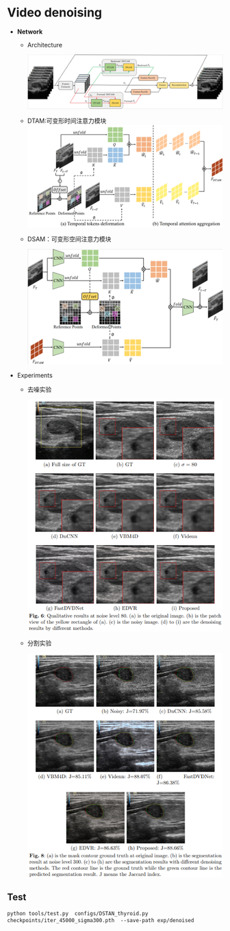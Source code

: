 # Video denoising

- **Network**
  
  - Architecture
  
    ![image-20230811222005076](./img/image-20230811222005076.png)
  
  - DTAM:可变形时间注意力模块<img src="./img/image-20230811222516152.png" alt="image-20230811222516152" style="zoom:60%;" />
  
  - DSAM：可变形空间注意力模块
  
    <img src="./img/image-20230811222749444.png" alt="image-20230811222749444" style="zoom:70%;" />
  

- Experiments

  - 去噪实验

    ![image-20230811223227456](./img/image-20230811223227456.png)

  - 分割实验

    ![image-20230811223332276](./img/image-20230811223332276.png)

## Test
```
python tools/test.py  configs/DSTAN_thyroid.py checkpoints/iter_45000_sigma300.pth  --save-path exp/denoised
```